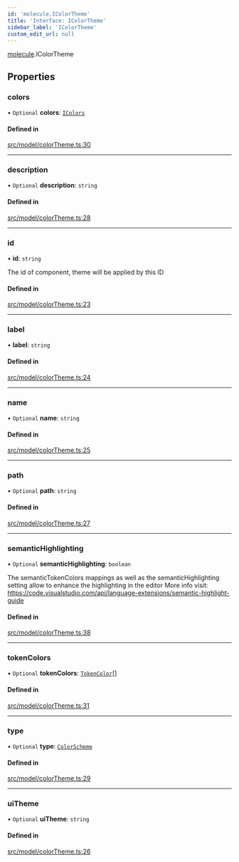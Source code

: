 ```yaml
---
id: 'molecule.IColorTheme'
title: 'Interface: IColorTheme'
sidebar_label: 'IColorTheme'
custom_edit_url: null
---
```


[molecule](../namespaces/molecule).IColorTheme

## Properties

### colors

• `Optional` **colors**: [`IColors`](molecule.IColors)

#### Defined in

[src/model/colorTheme.ts:30](https://github.com/DTStack/molecule/blob/22a59c7/src/model/colorTheme.ts#L30)

---

### description

• `Optional` **description**: `string`

#### Defined in

[src/model/colorTheme.ts:28](https://github.com/DTStack/molecule/blob/22a59c7/src/model/colorTheme.ts#L28)

---

### id

• **id**: `string`

The id of component, theme will be applied by this ID

#### Defined in

[src/model/colorTheme.ts:23](https://github.com/DTStack/molecule/blob/22a59c7/src/model/colorTheme.ts#L23)

---

### label

• **label**: `string`

#### Defined in

[src/model/colorTheme.ts:24](https://github.com/DTStack/molecule/blob/22a59c7/src/model/colorTheme.ts#L24)

---

### name

• `Optional` **name**: `string`

#### Defined in

[src/model/colorTheme.ts:25](https://github.com/DTStack/molecule/blob/22a59c7/src/model/colorTheme.ts#L25)

---

### path

• `Optional` **path**: `string`

#### Defined in

[src/model/colorTheme.ts:27](https://github.com/DTStack/molecule/blob/22a59c7/src/model/colorTheme.ts#L27)

---

### semanticHighlighting

• `Optional` **semanticHighlighting**: `boolean`

The semanticTokenColors mappings as well as
the semanticHighlighting setting
allow to enhance the highlighting in the editor
More info visit: https://code.visualstudio.com/api/language-extensions/semantic-highlight-guide

#### Defined in

[src/model/colorTheme.ts:38](https://github.com/DTStack/molecule/blob/22a59c7/src/model/colorTheme.ts#L38)

---

### tokenColors

• `Optional` **tokenColors**: [`TokenColor`](molecule.TokenColor)[]

#### Defined in

[src/model/colorTheme.ts:31](https://github.com/DTStack/molecule/blob/22a59c7/src/model/colorTheme.ts#L31)

---

### type

• `Optional` **type**: [`ColorScheme`](../enums/molecule.ColorScheme)

#### Defined in

[src/model/colorTheme.ts:29](https://github.com/DTStack/molecule/blob/22a59c7/src/model/colorTheme.ts#L29)

---

### uiTheme

• `Optional` **uiTheme**: `string`

#### Defined in

[src/model/colorTheme.ts:26](https://github.com/DTStack/molecule/blob/22a59c7/src/model/colorTheme.ts#L26)
